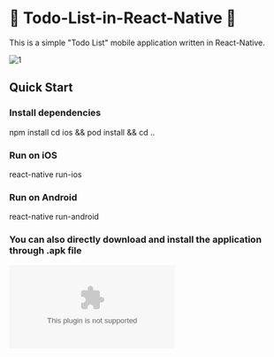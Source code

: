 # :pencil: Todo-List-in-React-Native :iphone:
This is a simple "Todo List" mobile application written in React-Native.

![1](https://user-images.githubusercontent.com/36234545/80313831-29ba4800-87f6-11ea-8a59-1e11b09aafb7.png)

## Quick Start

### Install dependencies
npm install
cd ios && pod install && cd ..

### Run on iOS
react-native run-ios

### Run on Android
react-native run-android

### You can also directly download and install the application through .apk file
![Download Apk](https://github.com/shtanriverdi/Todo-List-in-React-Native/files/4535948/Todo-List.zip)
